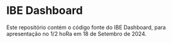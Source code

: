 # IBE Dashboard

Este repositório contém o código fonte do IBE Dashboard, para apresentação
no 1/2 hoRa em 18 de Setembro de 2024.